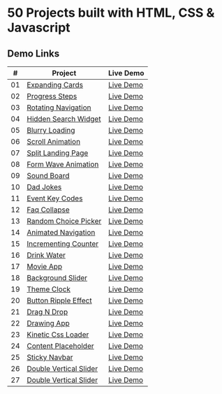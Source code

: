 # 50 Projects built with HTML, CSS & Javascript

## Demo Links

| #   | Project                                                                                                            | Live Demo                                                                                             |
| --- | ------------------------------------------------------------------------------------------------------------------ | ----------------------------------------------------------------------------------------------------- |
| 01  | [Expanding Cards](https://github.com/ersinctky/50-projects-html-css-js/tree/main/01-expanding-cards)               | [Live Demo](https://ersinctky.github.io/50-projects-html-css-js/01-expanding-cards/index.html)        |
| 02  | [Progress Steps](https://github.com/ersinctky/50-projects-html-css-js/tree/main/02-progress-steps)                 | [Live Demo](https://ersinctky.github.io/50-projects-html-css-js/02-progress-steps/index.html)         |
| 03  | [Rotating Navigation](https://github.com/ersinctky/50-projects-html-css-js/tree/main/03-rotating-navigation)       | [Live Demo](https://ersinctky.github.io/50-projects-html-css-js/03-rotating-navigation/index.html)    |
| 04  | [Hidden Search Widget](https://github.com/ersinctky/50-projects-html-css-js/tree/main/04-hidden-search-widget)     | [Live Demo](https://ersinctky.github.io/50-projects-html-css-js/04-hidden-search-widget/index.html)   |
| 05  | [Blurry Loading](https://github.com/ersinctky/50-projects-html-css-js/tree/main/05-blurry-loading)                 | [Live Demo](https://ersinctky.github.io/50-projects-html-css-js/05-blurry-loading/index.html)         |
| 06  | [Scroll Animation](https://github.com/ersinctky/50-projects-html-css-js/tree/main/06-scroll-animation)             | [Live Demo](https://ersinctky.github.io/50-projects-html-css-js/06-scroll-animation/index.html)       |
| 07  | [Split Landing Page](https://github.com/ersinctky/50-projects-html-css-js/tree/main/07-split-landing-page)         | [Live Demo](https://ersinctky.github.io/50-projects-html-css-js/07-split-landing-page/index.html)     |
| 08  | [Form Wave Animation](https://github.com/ersinctky/50-projects-html-css-js/tree/main/08-form-wave-animation)       | [Live Demo](https://ersinctky.github.io/50-projects-html-css-js/08-form-wave-animation/index.html)    |
| 09  | [Sound Board](https://github.com/ersinctky/50-projects-html-css-js/tree/main/09-sound-board)                       | [Live Demo](https://ersinctky.github.io/50-projects-html-css-js/09-sound-board/index.html)            |
| 10  | [Dad Jokes](https://github.com/ersinctky/50-projects-html-css-js/tree/main/10-dad-jokes)                           | [Live Demo](https://ersinctky.github.io/50-projects-html-css-js/10-dad-jokes/index.html)              |
| 11  | [Event Key Codes](https://github.com/ersinctky/50-projects-html-css-js/tree/main/11-event-key-codes)               | [Live Demo](https://ersinctky.github.io/50-projects-html-css-js/11-event-key-codes/index.html)        |
| 12  | [Faq Collapse](https://github.com/ersinctky/50-projects-html-css-js/tree/main/12-faq-collapse)                     | [Live Demo](https://ersinctky.github.io/50-projects-html-css-js/12-faq-collapse/index.html)           |
| 13  | [Random Choice Picker](https://github.com/ersinctky/50-projects-html-css-js/tree/main/13-random-choice-picker)     | [Live Demo](https://ersinctky.github.io/50-projects-html-css-js/13-random-choice-picker/index.html)   |
| 14  | [Animated Navigation](https://github.com/ersinctky/50-projects-html-css-js/tree/main/14-animated-navigation)       | [Live Demo](https://ersinctky.github.io/50-projects-html-css-js/14-animated-navigation/index.html)    |
| 15  | [Incrementing Counter](https://github.com/ersinctky/50-projects-html-css-js/tree/main/15-incrementing-counter)     | [Live Demo](https://ersinctky.github.io/50-projects-html-css-js/15-incrementing-counter/index.html)   |
| 16  | [Drink Water](https://github.com/ersinctky/50-projects-html-css-js/tree/main/16-drink-water)                       | [Live Demo](https://ersinctky.github.io/50-projects-html-css-js/16-drink-water/index.html)            |
| 17  | [Movie App](https://github.com/ersinctky/50-projects-html-css-js/tree/main/17-movie-app)                           | [Live Demo](https://ersinctky.github.io/50-projects-html-css-js/17-movie-app/index.html)              |
| 18  | [Background Slider](https://github.com/ersinctky/50-projects-html-css-js/tree/main/18-background-slider)           | [Live Demo](https://ersinctky.github.io/50-projects-html-css-js/18-background-slider/index.html)      |
| 19  | [Theme Clock](https://github.com/ersinctky/50-projects-html-css-js/tree/main/19-theme-clock)                       | [Live Demo](https://ersinctky.github.io/50-projects-html-css-js/19-theme-clock/index.html)            |
| 20  | [Button Ripple Effect](https://github.com/ersinctky/50-projects-html-css-js/tree/main/20-button-ripple-effect)     | [Live Demo](https://ersinctky.github.io/50-projects-html-css-js/20-button-ripple-effect/index.html)   |
| 21  | [Drag N Drop](https://github.com/ersinctky/50-projects-html-css-js/tree/main/21-drag-n-drop)                       | [Live Demo](https://ersinctky.github.io/50-projects-html-css-js/21-drag-n-drop/index.html)            |
| 22  | [Drawing App](https://github.com/ersinctky/50-projects-html-css-js/tree/main/22-drawing-app)                       | [Live Demo](https://ersinctky.github.io/50-projects-html-css-js/22-drawing-app/index.html)            |
| 23  | [Kinetic Css Loader](https://github.com/ersinctky/50-projects-html-css-js/tree/main/23-kinetic-css-loader)         | [Live Demo](https://ersinctky.github.io/50-projects-html-css-js/23-kinetic-css-loader/index.html)     |
| 24  | [Content Placeholder](https://github.com/ersinctky/50-projects-html-css-js/tree/main/24-content-placeholder)       | [Live Demo](https://ersinctky.github.io/50-projects-html-css-js/24-content-placeholder/index.html)    |
| 25  | [Sticky Navbar](https://github.com/ersinctky/50-projects-html-css-js/tree/main/25-sticky-navbar)                   | [Live Demo](https://ersinctky.github.io/50-projects-html-css-js/25-sticky-navbar/index.html)          |
| 26  | [Double Vertical Slider](https://github.com/ersinctky/50-projects-html-css-js/tree/main/26-double-vertical-slider) | [Live Demo](https://ersinctky.github.io/50-projects-html-css-js/26-double-vertical-slider/index.html) |
| 27  | [Double Vertical Slider](https://github.com/ersinctky/50-projects-html-css-js/tree/main/27-toast-notification)     | [Live Demo](https://ersinctky.github.io/50-projects-html-css-js/27-toast-notification/index.html)     |
